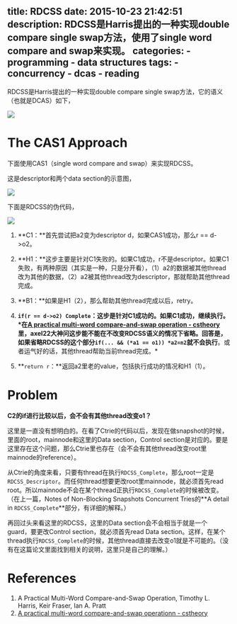 title: RDCSS
date: 2015-10-23 21:42:51
description: RDCSS是Harris提出的一种实现double compare single swap方法，使用了single word compare and swap来实现。
categories:
    - programming
    - data structures
tags:
    - concurrency
    - dcas
    - reading
---

RDCSS是Harris提出的一种实现double compare single swap方法，它的语义（也就是DCAS）如下，

![](/images/2015/rdcss_semantic.png)

# The CAS1 Approach

下面使用CAS1（single word compare and swap）来实现RDCSS。

这是descriptor和两个data section的示意图，

![](/images/2015/rdcss_descriptor.png)

下面是RDCSS的伪代码，

![](/images/2015/rdcss_implementation.png)

1. **C1：**首先尝试把a2变为descriptor d，如果CAS1成功，那么r == d->o2。

2. **H1：**这步主要是针对C1失败的。如果C1成功，r不是descriptor。如果C1失败，有两种原因（其实是一种，只是分开看），（1）a2的数据被其他thread改为其他的数据，（2）a2被其他thread改为descriptor，那就帮助其他thread完成。

3. **B1：**如果是H1（2），那么帮助其他thread完成以后，retry。

4. **`if(r == d->o2) Complete`：**这步是针对C1成功的。如果C1成功，继续执行。
*在[A practical multi-word compare-and-swap operation - cstheory](http://cstheory.stackexchange.com/questions/7083/a-practical-multi-word-compare-and-swap-operation)里，axel22大神问这步能不能在不改变RDCSS语义的情况下省略。回答是，如果省略**RDCSS的这个部分`if(... && (*a1 == o1)) *a2=n2`就不会执行**。或者运气好的话，其他thread帮助当前thread完成。*

5. **`return r`：**返回a2里老的value，包括执行成功的情况和H1（1）。

# Problem

**C2的if进行比较以后，会不会有其他thread改变o1？**

这里是一直没有想明白的。在看了Ctrie的代码以后，发现在做snapshot的时候，里面的root，mainnode和这里的Data section，Control section是对应的。要是这里存在这个问题，那么Ctrie里也存在（会不会有其他thread改变root里mainnode的reference）。

从Ctrie的角度来看，只要有thread在执行`RDCSS_Complete`，那么root一定是`RDCSS_Descriptor`。而任何thread想要更改root里mainnode，就必须首先read root。所以mainnode不会在某个thread正执行`RDCSS_Complete`的时候被改变。
（在上一篇，Notes of Non-Blocking Snapshots Concurrent Tries的**A detail in `RDCSS_Complete`**部分，有详细的解释。）

再回过头来看这里的RDCSS，这里的Data section会不会相当于就是一个guard，要更改Control section，就必须首先read Data section。这样，在某个thread执行`RDCSS_Complete`的时候，其他thread直接去改变o1就是不可能的。（没有在这篇论文里面找到相关的说明，这里只是自己的理解。）

# References

1. A Practical Multi-Word Compare-and-Swap Operation, Timothy L. Harris, Keir Fraser, Ian A. Pratt
2. [A practical multi-word compare-and-swap operationn - cstheory](http://cstheory.stackexchange.com/questions/7083/a-practical-multi-word-compare-and-swap-operation)
